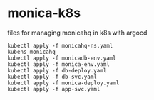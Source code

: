 # monica-k8s
files for managing monicahq in k8s with argocd

```
kubectl apply -f monicahq-ns.yaml
kubens monicahq
kubectl apply -f monicadb-env.yaml
kubectl apply -f monica-env.yaml
kubectl apply -f db-deploy.yaml
kubectl apply -f db-svc.yaml
kubectl apply -f monica-deploy.yaml
kubectl apply -f app-svc.yaml
```
